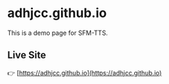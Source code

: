 # adhjcc.github.io

This is a demo page for SFM-TTS.

## Live Site
👉 [https://adhjcc.github.io](https://adhjcc.github.io)

